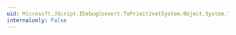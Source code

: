 ```yaml
---
uid: Microsoft.JScript.IDebugConvert.ToPrimitive(System.Object,System.TypeCode,System.Boolean)
internalonly: False
---
```

